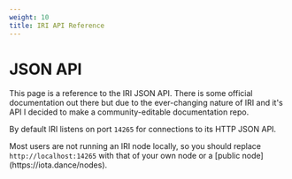 ```yaml
---
weight: 10
title: IRI API Reference
---
```


# JSON API 

This page is a reference to the IRI JSON API. There is some official
documentation out there but due to the ever-changing nature of IRI and it's API
I decided to make a community-editable documentation repo.

By default IRI listens on port `14265` for connections to its HTTP JSON API. 

<aside class="notice">
Most users are not running an IRI node locally, so you should replace
<code>http://localhost:14265</code> with that of your own node or a [public
node](https://iota.dance/nodes).
</aside>

